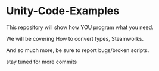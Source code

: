 # Unity-Code-Examples
This repository will show how YOU program what you need.

We will be covering
  How to convert types,
  Steamworks.

And so much more, be sure to report bugs/broken scripts.

stay tuned for more commits
